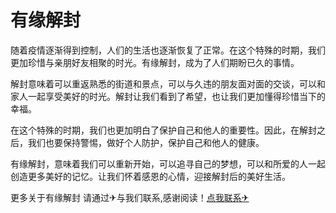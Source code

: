 # 有缘解封

随着疫情逐渐得到控制，人们的生活也逐渐恢复了正常。在这个特殊的时期，我们更加珍惜与亲朋好友相聚的时光。有缘解封，成为了人们期盼已久的事情。

解封意味着可以重返熟悉的街道和景点，可以与久违的朋友面对面的交谈，可以和家人一起享受美好的时光。解封让我们看到了希望，也让我们更加懂得珍惜当下的幸福。

在这个特殊的时期，我们也更加明白了保护自己和他人的重要性。因此，在解封之后，我们也要保持警惕，做好个人防护，保护自己和他人的健康。

有缘解封，意味着我们可以重新开始，可以追寻自己的梦想，可以和所爱的人一起创造更多美好的记忆。让我们怀着感恩的心情，迎接解封后的美好生活。

更多关于有缘解封 请通过✈与我们联系,感谢阅读！[点我联系✈](https://www.G208.com)